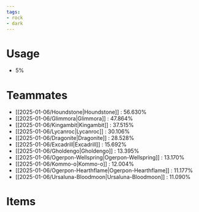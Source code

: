 ```yaml
---
tags:
- rock
- dark
---
```

# Usage
- 5%
# Teammates
- [[2025-01-06/Houndstone|Houndstone]] : 56.630%
- [[2025-01-06/Glimmora|Glimmora]] : 47.864%
- [[2025-01-06/Kingambit|Kingambit]] : 37.515%
- [[2025-01-06/Lycanroc|Lycanroc]] : 30.106%
- [[2025-01-06/Dragonite|Dragonite]] : 28.528%
- [[2025-01-06/Excadrill|Excadrill]] : 15.692%
- [[2025-01-06/Gholdengo|Gholdengo]] : 13.395%
- [[2025-01-06/Ogerpon-Wellspring|Ogerpon-Wellspring]] : 13.170%
- [[2025-01-06/Kommo-o|Kommo-o]] : 12.004%
- [[2025-01-06/Ogerpon-Hearthflame|Ogerpon-Hearthflame]] : 11.177%
- [[2025-01-06/Ursaluna-Bloodmoon|Ursaluna-Bloodmoon]] : 11.090%
# Items
